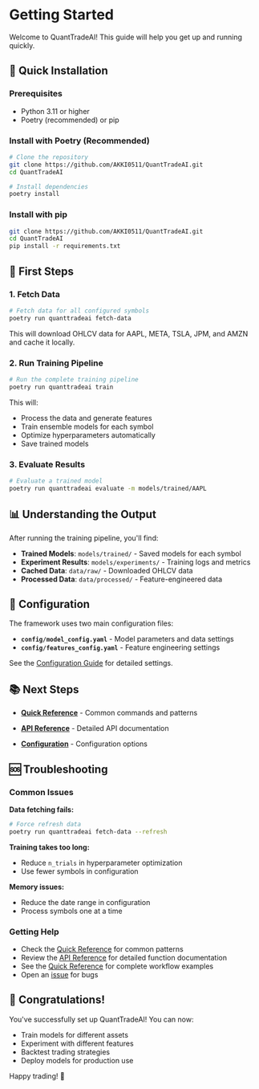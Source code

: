 # Getting Started

Welcome to QuantTradeAI! This guide will help you get up and running quickly.

## 🚀 Quick Installation

### Prerequisites
- Python 3.11 or higher
- Poetry (recommended) or pip

### Install with Poetry (Recommended)
```bash
# Clone the repository
git clone https://github.com/AKKI0511/QuantTradeAI.git
cd QuantTradeAI

# Install dependencies
poetry install
```

### Install with pip
```bash
git clone https://github.com/AKKI0511/QuantTradeAI.git
cd QuantTradeAI
pip install -r requirements.txt
```

## 🎯 First Steps

### 1. Fetch Data
```bash
# Fetch data for all configured symbols
poetry run quanttradeai fetch-data
```

This will download OHLCV data for AAPL, META, TSLA, JPM, and AMZN and cache it locally.

### 2. Run Training Pipeline
```bash
# Run the complete training pipeline
poetry run quanttradeai train
```

This will:
- Process the data and generate features
- Train ensemble models for each symbol
- Optimize hyperparameters automatically
- Save trained models

### 3. Evaluate Results
```bash
# Evaluate a trained model
poetry run quanttradeai evaluate -m models/trained/AAPL
```

## 📊 Understanding the Output

After running the training pipeline, you'll find:

- **Trained Models**: `models/trained/` - Saved models for each symbol
- **Experiment Results**: `models/experiments/` - Training logs and metrics
- **Cached Data**: `data/raw/` - Downloaded OHLCV data
- **Processed Data**: `data/processed/` - Feature-engineered data

## 🔧 Configuration

The framework uses two main configuration files:

- **`config/model_config.yaml`** - Model parameters and data settings
- **`config/features_config.yaml`** - Feature engineering settings

See the [Configuration Guide](configuration.md) for detailed settings.

## 📚 Next Steps

- **[Quick Reference](quick-reference.md)** - Common commands and patterns
- **[API Reference](api/)** - Detailed API documentation

- **[Configuration](configuration.md)** - Configuration options

## 🆘 Troubleshooting

### Common Issues

**Data fetching fails:**
```bash
# Force refresh data
poetry run quanttradeai fetch-data --refresh
```

**Training takes too long:**
- Reduce `n_trials` in hyperparameter optimization
- Use fewer symbols in configuration

**Memory issues:**
- Reduce the date range in configuration
- Process symbols one at a time

### Getting Help

- Check the [Quick Reference](quick-reference.md) for common patterns
- Review the [API Reference](api/) for detailed function documentation
- See the [Quick Reference](quick-reference.md) for complete workflow examples
- Open an [issue](https://github.com/AKKI0511/QuantTradeAI/issues) for bugs

## 🎉 Congratulations!

You've successfully set up QuantTradeAI! You can now:

- Train models for different assets
- Experiment with different features
- Backtest trading strategies
- Deploy models for production use

Happy trading! 🚀